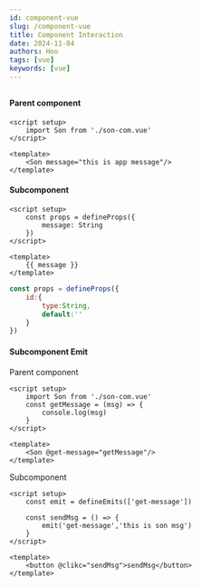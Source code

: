 ```yaml
---
id: component-vue
slug: /component-vue
title: Component Interaction
date: 2024-11-04
authors: Hoo
tags: [vue]
keywords: [vue]
---
```


## 

#### Parent component

```vue
<script setup>
	import Son from './son-com.vue'
</script>

<template>
	<Son message="this is app message"/>
</template>
```

#### Subcomponent

```vue
<script setup>
	const props = defineProps({
		message: String
	})
</script>

<template>
	{{ message }}
</template>
```

```js
const props = defineProps({
    id:{
        type:String,
        default:''
    }
})
```



#### Subcomponent Emit 

Parent component

```vue
<script setup>
	import Son from './son-com.vue'
	const getMessage = (msg) => {
		console.log(msg)
	}
</script>

<template>
	<Son @get-message="getMessage"/>
</template>
```

Subcomponent

```vue
<script setup>
	const emit = defineEmits(['get-message'])
	
	const sendMsg = () => {
		emit('get-message','this is son msg')
	}
</script>

<template>
	<button @clikc="sendMsg">sendMsg</button>
</template>
```

